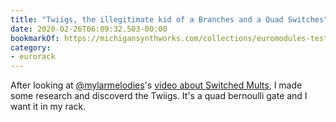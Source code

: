 ```yaml
---
title: "Twiigs, the illegitimate kid of a Branches and a Quad Switches"
date: 2020-02-26T06:09:32.503-00:00
bookmarkOf: https://michigansynthworks.com/collections/euromodules-test/products/twiigs-quad-bernoulli-gate
category:
- eurorack
---
```

After looking at [@mylarmelodies](https://twitter.com/mylarmelodies)'s [video about Switched Mults](https://www.patreon.com/posts/patreon-34337427), I made some research and discoverd the Twiigs. It's a quad bernoulli gate and I want it in my rack.
